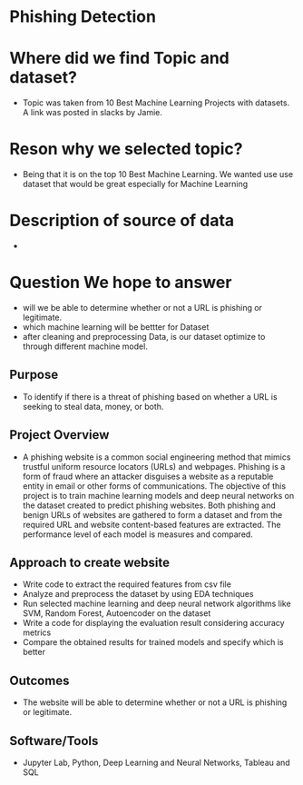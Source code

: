 #  Phishing Detection 

# Where did we find Topic and dataset? 
  - Topic was taken from 10 Best Machine Learning Projects with datasets. A link was posted in slacks by Jamie. 
  
# Reson why we selected topic?
 - Being that it is on the top 10 Best Machine Learning. We wanted use use dataset that would be great especially for  Machine Learning

# Description of source of data
 - 


# Question We  hope to answer 
- will we be able to determine whether or not a URL is phishing or legitimate.
- which machine learning will be bettter for Dataset 
- after cleaning and preprocessing  Data, is our dataset optimize to through different machine model.  

## Purpose 
- To identify if there is a threat of phishing based on whether a URL is seeking to steal data, money, or both. 

## Project Overview
- A phishing website is a common social engineering method that mimics
trustful uniform resource locators (URLs) and webpages. Phishing is a form
of fraud where an attacker disguises a website as a reputable entity 
in email or other forms of communications. The objective of this project is 
to train machine learning models and deep neural networks on the dataset created
to predict phishing websites. Both phishing and benign URLs of websites 
are gathered to form a dataset and from the required URL
and website content-based features are extracted. The performance level
of each model is measures and compared.

## Approach to create website
- Write code to extract the required features from csv file
- Analyze and preprocess the dataset by using EDA techniques
- Run selected machine learning and deep neural network algorithms like SVM, Random Forest, Autoencoder on the dataset
- Write a code for displaying the evaluation result considering accuracy metrics
- Compare the obtained results for trained models and specify which is better

## Outcomes 
- The website will be able to determine whether or not a URL is phishing or legitimate. 


## Software/Tools
- Jupyter Lab, Python, Deep Learning and Neural Networks, Tableau and SQL 

